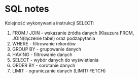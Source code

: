 # SQL notes

Kolejność wykonywania instrukcji SELECT:

1. FROM / JOIN  - wskazanie źródła danych (Klauzura FROM, JOIN(łączenie tabel) oraz podzapytania
2. WHERE - filtrowanie rekordów
3. GROUP BY - grupowanie danych
4. HAVING - filtrowanie danych 
5. SELECT - wybór danych do wyświetlenia
6. ORDER BY -  sorotanie danych
7. LIMIT - ograniczanie danych (LIMIT/ FETCH)
























